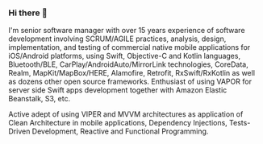 ### Hi there 👋

I'm senior software manager with over 15 years experience of software development involving SCRUM/AGILE practices, analysis, design, implementation, and testing of commercial native mobile applications for iOS/Android platforms, using Swift, Objective-C and Kotlin languages, Bluetooth/BLE, CarPlay/AndroidAuto/MirrorLink technologies, CoreData, Realm, MapKit/MapBox/HERE, Alamofire, Retrofit, RxSwift/RxKotlin as well as dozens other open source frameworks. Enthusiast of using VAPOR for server side Swift apps development together with Amazon Elastic Beanstalk, S3, etc.

Active adept of using VIPER and MVVM architectures as application of Clean Architecture in mobile applications, Dependency Injections, Tests-Driven Development, Reactive and Functional Programming.

<!--
**krezzoid/krezzoid** is a ✨ _special_ ✨ repository because its `README.md` (this file) appears on your GitHub profile.

Here are some ideas to get you started:

- 🔭 I’m currently working on ...
- 🌱 I’m currently learning ...
- 👯 I’m looking to collaborate on ...
- 🤔 I’m looking for help with ...
- 💬 Ask me about ...
- 📫 How to reach me: ...
- 😄 Pronouns: ...
- ⚡ Fun fact: ...
-->
